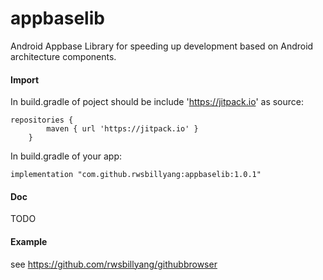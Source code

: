 # appbaselib
Android Appbase Library for speeding up development based on Android architecture components.

#### Import

In build.gradle of poject should be include 'https://jitpack.io' as source:
```
repositories {
        maven { url 'https://jitpack.io' }
    }
```

In build.gradle of your app:
```
implementation "com.github.rwsbillyang:appbaselib:1.0.1"
```

#### Doc
TODO

#### Example
see https://github.com/rwsbillyang/githubbrowser
